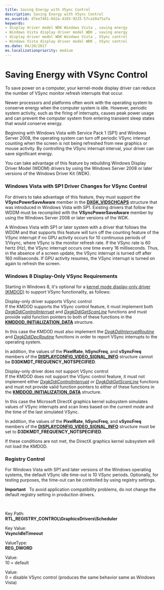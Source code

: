 ```yaml
---
title: Saving Energy with VSync Control
description: Saving Energy with VSync Control
ms.assetid: d7ee7461-0d2a-4103-9225-57ca10a75a7a
keywords:
- display driver model WDK Windows Vista , saving energy
- Windows Vista display driver model WDK , saving energy
- display driver model WDK Windows Vista , VSync control
- Windows Vista display driver model WDK , VSync control
ms.date: 04/20/2017
ms.localizationpriority: medium
---
```


# Saving Energy with VSync Control


To save power on a computer, your kernel-mode display driver can reduce the number of VSync monitor refresh interrupts that occur.

Newer processors and platforms often work with the operating system to conserve energy when the computer system is idle. However, periodic system activity, such as the firing of interrupts, causes peak power usage and can prevent the computer system from entering transient sleep states that would conserve energy.

Beginning with Windows Vista with Service Pack 1 (SP1) and Windows Server 2008, the operating system can turn off periodic VSync interrupt counting when the screen is not being refreshed from new graphics or mouse activity. By controlling the VSync interrupt interval, your driver can save significant energy.

You can take advantage of this feature by rebuilding Windows Display Driver Model (WDDM) drivers by using the Windows Server 2008 or later versions of the Windows Driver Kit (WDK).

### <span id="driver_changes_for_vsync_control"></span><span id="DRIVER_CHANGES_FOR_VSYNC_CONTROL"></span>Windows Vista with SP1 Driver Changes for VSync Control

For drivers to take advantage of this feature, they must support the **VSyncPowerSaveAware** member in the [**DXGK\_VIDSCHCAPS**](https://msdn.microsoft.com/library/windows/hardware/ff562863) structure that was introduced in Windows Vista with SP1. Existing drivers that follow the WDDM must be recompiled with the **VSyncPowerSaveAware** member by using the Windows Server 2008 or later versions of the WDK.

A Windows Vista with SP1 or later system with a driver that follows the WDDM and that supports this feature will turn off the counting feature of the VSync interrupt if no GPU activity occurs for 10 continuous periods of 1/Vsync, where VSync is the monitor refresh rate. If the VSync rate is 60 hertz (Hz), the VSync interrupt occurs one time every 16 milliseconds. Thus, in the absence of a screen update, the VSync interrupt is turned off after 160 milliseconds. If GPU activity resumes, the VSync interrupt is turned on again to refresh the screen.

### <span id="Windows_8_Display-Only_VSync_Requirements"></span><span id="windows_8_display-only_vsync_requirements"></span><span id="WINDOWS_8_DISPLAY-ONLY_VSYNC_REQUIREMENTS"></span>Windows 8 Display-Only VSync Requirements

Starting in Windows 8, it's optional for a [kernel mode display-only driver (KMDOD)](https://msdn.microsoft.com/library/windows/hardware/jj673962) to support VSync functionality, as follows:

<span id="Display-only_driver_supports_VSync_control"></span><span id="display-only_driver_supports_vsync_control"></span><span id="DISPLAY-ONLY_DRIVER_SUPPORTS_VSYNC_CONTROL"></span>Display-only driver supports VSync control  
If the KMDOD supports the VSync control feature, it must implement both [*DxgkDdiControlInterrupt*](https://msdn.microsoft.com/library/windows/hardware/ff559602) and [*DxgkDdiGetScanLine*](https://msdn.microsoft.com/library/windows/hardware/ff559668) functions and must provide valid function pointers to both of these functions in the [**KMDDOD\_INITIALIZATION\_DATA**](https://msdn.microsoft.com/library/windows/hardware/hh451571) structure.

In this case the KMDOD must also implement the [*DxgkDdiInterruptRoutine*](https://msdn.microsoft.com/library/windows/hardware/ff559680) and [*DxgkDdiDpcRoutine*](https://msdn.microsoft.com/library/windows/hardware/ff559645) functions in order to report VSync interrupts to the operating system.

In addition, the values of the **PixelRate**, **hSyncFreq**, and **vSyncFreq** members of the [**DISPLAYCONFIG\_VIDEO\_SIGNAL\_INFO**](https://msdn.microsoft.com/library/windows/hardware/ff554007) structure cannot be **D3DKMDT\_FREQUENCY\_NOTSPECIFIED**.

<span id="Display-only_driver_does_not_support_VSync_control"></span><span id="display-only_driver_does_not_support_vsync_control"></span><span id="DISPLAY-ONLY_DRIVER_DOES_NOT_SUPPORT_VSYNC_CONTROL"></span>Display-only driver does not support VSync control  
If the KMDOD does not support the VSync control feature, it must not implement either [*DxgkDdiControlInterrupt*](https://msdn.microsoft.com/library/windows/hardware/ff559602) or [*DxgkDdiGetScanLine*](https://msdn.microsoft.com/library/windows/hardware/ff559668) functions and must not provide valid function pointers to either of these functions in the [**KMDDOD\_INITIALIZATION\_DATA**](https://msdn.microsoft.com/library/windows/hardware/hh451571) structure.

In this case the Microsoft DirectX graphics kernel subsystem simulates values of VSync interrupts and scan lines based on the current mode and the time of the last simulated VSync.

In addition, the values of the **PixelRate**, **hSyncFreq**, and **vSyncFreq** members of the [**DISPLAYCONFIG\_VIDEO\_SIGNAL\_INFO**](https://msdn.microsoft.com/library/windows/hardware/ff554007) structure must be set to **D3DKMDT\_FREQUENCY\_NOTSPECIFIED**.

If these conditions are not met, the DirectX graphics kernel subsystem will not load the KMDOD.

### <span id="registry_control"></span><span id="REGISTRY_CONTROL"></span> Registry Control

For Windows Vista with SP1 and later versions of the Windows operating systems, the default VSync idle time-out is 10 VSync periods. Optionally, for testing purposes, the time-out can be controlled by using registry settings.

**Important**   To avoid application compatibility problems, do not change the default registry setting in production drivers.

 

<span id="Key_Path_"></span><span id="key_path_"></span><span id="KEY_PATH_"></span>Key Path:  
**RTL\_REGISTRY\_CONTROL\\GraphicsDrivers\\Scheduler**

<span id="Key_Value_"></span><span id="key_value_"></span><span id="KEY_VALUE_"></span>Key Value:  
**VsyncIdleTimeout**

<span id="ValueType_"></span><span id="valuetype_"></span><span id="VALUETYPE_"></span>ValueType:  
**REG\_DWORD**

<span id="Value_"></span><span id="value_"></span><span id="VALUE_"></span>Value:  
10 = default

<span id="Value_"></span><span id="value_"></span><span id="VALUE_"></span>Value:  
0 = disable VSync control (produces the same behavior same as Windows Vista)

 

 





